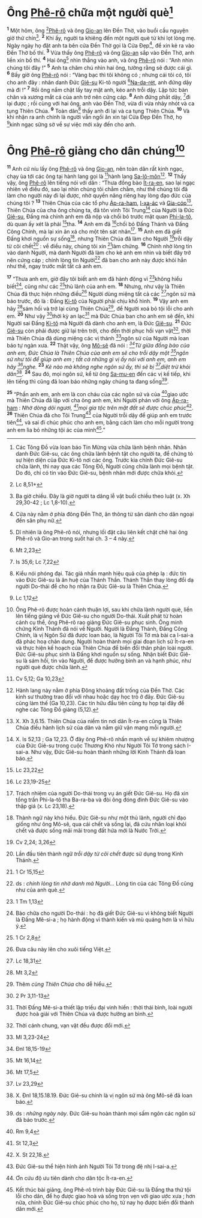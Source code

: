 # Ông [Phê-rô]() chữa một người què[^1-0454a1c4-5f9f-4452-a458-8c280eea7525]
<sup><b>1</b></sup> Một hôm, ông [^1@-0454a1c4-5f9f-4452-a458-8c280eea7525][Phê-rô]() và ông [Gio-an]() lên Đền Thờ, vào buổi cầu nguyện giờ thứ chín[^2-0454a1c4-5f9f-4452-a458-8c280eea7525]. <sup><b>2</b></sup> Khi ấy, người ta khiêng đến một người què từ khi lọt lòng mẹ. Ngày ngày họ đặt anh ta bên cửa Đền Thờ gọi là Cửa Đẹp[^3-0454a1c4-5f9f-4452-a458-8c280eea7525], để xin kẻ ra vào Đền Thờ bố thí. <sup><b>3</b></sup> Vừa thấy ông [Phê-rô]() và ông [Gio-an]() sắp vào Đền Thờ, anh liền xin bố thí. <sup><b>4</b></sup> Hai ông[^4-0454a1c4-5f9f-4452-a458-8c280eea7525] nhìn thẳng vào anh, và ông [Phê-rô]() nói : “Anh nhìn chúng tôi đây !” <sup><b>5</b></sup> Anh ta chăm chú nhìn hai ông, tưởng rằng sẽ được cái gì. <sup><b>6</b></sup> Bấy giờ ông [Phê-rô]() nói : “Vàng bạc thì tôi không có ; nhưng cái tôi có, tôi cho anh đây : nhân danh Đức [Giê-su]() Ki-tô người [^2@-0454a1c4-5f9f-4452-a458-8c280eea7525][Na-da-rét](), anh đứng dậy mà đi !” <sup><b>7</b></sup> Rồi ông nắm chặt lấy tay mặt anh, kéo anh trỗi dậy. Lập tức bàn chân và xương mắt cá của anh trở nên cứng cáp. <sup><b>8</b></sup> Anh đứng phắt dậy, [^3@-0454a1c4-5f9f-4452-a458-8c280eea7525]đi lại được ; rồi cùng với hai ông, anh vào Đền Thờ, vừa đi vừa nhảy nhót và ca tụng Thiên Chúa. <sup><b>9</b></sup> Toàn dân[^5-0454a1c4-5f9f-4452-a458-8c280eea7525] thấy anh đi lại và ca tụng Thiên Chúa. <sup><b>10</b></sup> Và khi nhận ra anh chính là người vẫn ngồi ăn xin tại Cửa Đẹp Đền Thờ, họ [^4@-0454a1c4-5f9f-4452-a458-8c280eea7525]kinh ngạc sững sờ về sự việc mới xảy đến cho anh.

# Ông [Phê-rô]() giảng cho dân chúng[^6-0454a1c4-5f9f-4452-a458-8c280eea7525]
<sup><b>11</b></sup> Anh cứ níu lấy ông [Phê-rô]() và ông [Gio-an](), nên toàn dân rất kinh ngạc, chạy ùa tới các ông tại hành lang gọi là [^5@-0454a1c4-5f9f-4452-a458-8c280eea7525]hành lang [Sa-lô-môn]()[^7-0454a1c4-5f9f-4452-a458-8c280eea7525]. <sup><b>12</b></sup> Thấy vậy, ông [Phê-rô]() lên tiếng nói với dân : “Thưa đồng bào [Ít-ra-en](), sao lại ngạc nhiên về điều đó, sao lại nhìn chúng tôi chằm chằm, như thể chúng tôi đã làm cho người này đi lại được, nhờ quyền năng riêng hay lòng đạo đức của chúng tôi ? <sup><b>13</b></sup> Thiên Chúa của các tổ phụ [Áp-ra-ham](), [I-xa-ác]() và [Gia-cóp]()[^8-0454a1c4-5f9f-4452-a458-8c280eea7525], Thiên Chúa của cha ông chúng ta, đã tôn vinh Tôi Trung[^9-0454a1c4-5f9f-4452-a458-8c280eea7525] của Người là Đức [Giê-su](), Đấng mà chính anh em đã nộp và chối bỏ trước mặt quan [Phi-la-tô](), dù quan ấy xét là phải [^6@-0454a1c4-5f9f-4452-a458-8c280eea7525]tha. <sup><b>14</b></sup> Anh em đã [^7@-0454a1c4-5f9f-4452-a458-8c280eea7525]chối bỏ Đấng Thánh và Đấng Công Chính, mà lại xin ân xá cho một tên sát nhân[^10-0454a1c4-5f9f-4452-a458-8c280eea7525]. <sup><b>15</b></sup> Anh em đã giết Đấng khơi nguồn sự sống[^11-0454a1c4-5f9f-4452-a458-8c280eea7525], nhưng Thiên Chúa đã làm cho Người [^8@-0454a1c4-5f9f-4452-a458-8c280eea7525]trỗi dậy từ cõi chết[^12-0454a1c4-5f9f-4452-a458-8c280eea7525] : về điều này, chúng tôi xin [^9@-0454a1c4-5f9f-4452-a458-8c280eea7525]làm chứng. <sup><b>16</b></sup> Chính nhờ lòng tin vào danh Người, mà danh Người đã làm cho kẻ anh em nhìn và biết đây trở nên cứng cáp ; chính lòng tin Người[^13-0454a1c4-5f9f-4452-a458-8c280eea7525] đã ban cho anh này được khỏi hẳn như thế, ngay trước mắt tất cả anh em.

<sup><b>17</b></sup> “Thưa anh em, giờ đây tôi biết anh em đã hành động vì [^10@-0454a1c4-5f9f-4452-a458-8c280eea7525]không hiểu biết[^14-0454a1c4-5f9f-4452-a458-8c280eea7525], cũng như các [^11@-0454a1c4-5f9f-4452-a458-8c280eea7525]thủ lãnh của anh em. <sup><b>18</b></sup> Nhưng, như vậy là Thiên Chúa đã thực hiện những điều[^15-0454a1c4-5f9f-4452-a458-8c280eea7525] Người dùng miệng tất cả các [^12@-0454a1c4-5f9f-4452-a458-8c280eea7525]ngôn sứ mà báo trước, đó là : Đấng [Ki-tô]() của Người phải chịu khổ hình. <sup><b>19</b></sup> Vậy anh em hãy [^13@-0454a1c4-5f9f-4452-a458-8c280eea7525]sám hối và trở lại cùng Thiên Chúa[^16-0454a1c4-5f9f-4452-a458-8c280eea7525], để Người xoá bỏ tội lỗi cho anh em. <sup><b>20</b></sup> Như vậy [^14@-0454a1c4-5f9f-4452-a458-8c280eea7525]thời kỳ an lạc[^17-0454a1c4-5f9f-4452-a458-8c280eea7525] mà Đức Chúa ban cho anh em sẽ đến, khi Người sai Đấng [Ki-tô]() mà Người đã dành cho anh em, là Đức [Giê-su](). <sup><b>21</b></sup> Đức [Giê-su]() còn phải được giữ lại trên trời, cho đến thời phục hồi vạn vật[^18-0454a1c4-5f9f-4452-a458-8c280eea7525], thời mà Thiên Chúa đã dùng miệng các vị thánh [^15@-0454a1c4-5f9f-4452-a458-8c280eea7525]ngôn sứ của Người mà loan báo tự ngàn xưa. <sup><b>22</b></sup> Thật vậy, ông [Mô-sê]() đã nói : *[^16@-0454a1c4-5f9f-4452-a458-8c280eea7525]Từ giữa đồng bào của anh em, Đức Chúa là Thiên Chúa của anh em sẽ cho trỗi dậy một [^17@-0454a1c4-5f9f-4452-a458-8c280eea7525]ngôn sứ như tôi để giúp anh em ; tất cả những gì vị ấy nói với anh em, anh em hãy [^18@-0454a1c4-5f9f-4452-a458-8c280eea7525]nghe.* <sup><b>23</b></sup> *Kẻ nào mà không nghe ngôn sứ ấy, thì sẽ bị [^19@-0454a1c4-5f9f-4452-a458-8c280eea7525]diệt trừ khỏi dân*[^19-0454a1c4-5f9f-4452-a458-8c280eea7525]. <sup><b>24</b></sup> Sau đó, mọi ngôn sứ, kể từ ông [Sa-mu-en]() đến các vị kế tiếp, khi lên tiếng thì cũng đã loan báo những ngày chúng ta đang sống[^20-0454a1c4-5f9f-4452-a458-8c280eea7525].

<sup><b>25</b></sup> “Phần anh em, anh em là con cháu của các ngôn sứ và của [^20@-0454a1c4-5f9f-4452-a458-8c280eea7525]giao ước mà Thiên Chúa đã lập với cha ông anh em, khi Người phán với ông [Áp-ra-ham]() : *Nhờ dòng dõi ngươi, [^21@-0454a1c4-5f9f-4452-a458-8c280eea7525]mọi gia tộc trên mặt đất sẽ được chúc phúc*[^21-0454a1c4-5f9f-4452-a458-8c280eea7525]. <sup><b>26</b></sup> Thiên Chúa đã cho Tôi Trung[^22-0454a1c4-5f9f-4452-a458-8c280eea7525] của Người trỗi dậy để giúp anh em trước tiên[^23-0454a1c4-5f9f-4452-a458-8c280eea7525], và sai đi chúc phúc cho anh em, bằng cách làm cho mỗi người trong anh em lìa bỏ những tội ác của mình[^24-0454a1c4-5f9f-4452-a458-8c280eea7525].”

[^1-0454a1c4-5f9f-4452-a458-8c280eea7525]: Các Tông Đồ vừa loan báo Tin Mừng vừa chữa lành bệnh nhân. Nhân danh Đức Giê-su, các ông chữa lành bệnh tật cho người ta, để chứng tỏ sự hiện diện của Đức Ki-tô nơi các ông. Trước kia chính Đức Giê-su chữa lành, thì nay qua các Tông Đồ, Người cũng chữa lành mọi bệnh tật. Do đó, chỉ có tin vào Đức Giê-su, bệnh nhân mới được chữa khỏi.
[^2-0454a1c4-5f9f-4452-a458-8c280eea7525]: Ba giờ chiều. Đây là giờ người ta dâng lễ vật buổi chiều theo luật (x. Xh 29,30-42 ; Lc 1,8-10).
[^3-0454a1c4-5f9f-4452-a458-8c280eea7525]: Cửa này nằm ở phía đông Đền Thờ, ăn thông từ sân dành cho dân ngoại đến sân phụ nữ.
[^4-0454a1c4-5f9f-4452-a458-8c280eea7525]: Dĩ nhiên là ông Phê-rô nói, nhưng lối đặt câu liên kết chặt chẽ hai ông Phê-rô và Gio-an trong suốt hai ch. 3 – 4 này.
[^5-0454a1c4-5f9f-4452-a458-8c280eea7525]: Kiểu nói phóng đại. Tác giả nhấn mạnh hiệu quả của phép lạ : đức tin vào Đức Giê-su là ân huệ của Thánh Thần. Thánh Thần thay lòng đổi dạ người Do-thái để cho họ nhận ra Đức Giê-su là Thiên Chúa.
[^6-0454a1c4-5f9f-4452-a458-8c280eea7525]: Ông Phê-rô được hoàn cảnh thuận lợi, sau khi chữa lành người què, liền lên tiếng giảng về Đức Giê-su cho người Do-thái. Xuất phát từ hoàn cảnh cụ thể, ông Phê-rô rao giảng Đức Giê-su phục sinh. Ông minh chứng Kinh Thánh đã nói về Người. Người là Đấng Thánh, Đấng Công Chính, là vị Ngôn Sứ đã được loan báo, là Người Tôi Tớ mà bài ca I-sai-a đã phác hoạ chân dung. Người hoàn thành mọi giai đoạn lịch sử Ít-ra-en và thực hiện kế hoạch của Thiên Chúa để biến đổi thân phận loài người. Đức Giê-su phục sinh là Đấng khơi nguồn sự sống. Nhận biết Đức Giê-su là sám hối, tin vào Người, để được hưởng bình an và hạnh phúc, như người què được chữa lành.
[^7-0454a1c4-5f9f-4452-a458-8c280eea7525]: Hành lang này nằm ở phía Đông khoảng đất trống của Đền Thờ. Các kinh sư thường trao đổi với nhau hoặc dạy học trò ở đây. Đức Giê-su cũng làm thế (Ga 10,23). Các tín hữu đầu tiên cũng tụ họp tại đây để nghe các Tông Đồ giảng (5,12).
[^8-0454a1c4-5f9f-4452-a458-8c280eea7525]: X. Xh 3,6.15. Thiên Chúa của niềm tin nơi dân Ít-ra-en cũng là Thiên Chúa điều hành lịch sử của dân và nắm giữ vận mạng mỗi người.
[^9-0454a1c4-5f9f-4452-a458-8c280eea7525]: X. Is 52,13 ; Ga 12,23. Ở đây ông Phê-rô nhấn mạnh về sự khiêm nhượng của Đức Giê-su trong cuộc Thương Khó như Người Tôi Tớ trong sách I-sai-a. Như vậy, Đức Giê-su hoàn thành những lời Kinh Thánh đã loan báo.
[^10-0454a1c4-5f9f-4452-a458-8c280eea7525]: Trách nhiệm của người Do-thái trong vụ án giết Đức Giê-su. Họ đã xin tổng trấn Phi-la-tô tha Ba-ra-ba và đòi ông đóng đinh Đức Giê-su vào thập giá (x. Lc 23,18).
[^11-0454a1c4-5f9f-4452-a458-8c280eea7525]: Thành ngữ này khó hiểu. Đức Giê-su như một thủ lãnh, người chỉ đạo giống như ông Mô-sê, qua cái chết và sống lại, đã cứu nhân loại khỏi chết và được sống mãi mãi trong đất hứa mới là Nước Trời.
[^12-0454a1c4-5f9f-4452-a458-8c280eea7525]: Lần đầu tiên thành ngữ *trỗi dậy từ cõi chết* được sử dụng trong Kinh Thánh.
[^13-0454a1c4-5f9f-4452-a458-8c280eea7525]: ds : *chính lòng tin nhờ danh mà Người...* Lòng tin của các Tông Đồ cũng như của anh què.
[^14-0454a1c4-5f9f-4452-a458-8c280eea7525]: Bào chữa cho người Do-thái : họ đã giết Đức Giê-su vì không biết Người là Đấng Mê-si-a ; họ hành động vì thành kiến và mù quáng hơn là vì hữu ý.
[^15-0454a1c4-5f9f-4452-a458-8c280eea7525]: Đưa câu này lên cho xuôi tiếng Việt.
[^16-0454a1c4-5f9f-4452-a458-8c280eea7525]: Thêm *cùng Thiên Chúa* cho dễ hiểu.
[^17-0454a1c4-5f9f-4452-a458-8c280eea7525]: Thời Đấng Mê-si-a thiết lập triều đại vinh hiển : thời thái bình, loài người được hoà giải với Thiên Chúa và được hưởng an bình.
[^18-0454a1c4-5f9f-4452-a458-8c280eea7525]: Thời cánh chung, vạn vật đều được đổi mới.
[^19-0454a1c4-5f9f-4452-a458-8c280eea7525]: X. Đnl 18,15.18.19. Đức Giê-su chính là vị ngôn sứ mà ông Mô-sê đã loan báo.
[^20-0454a1c4-5f9f-4452-a458-8c280eea7525]: ds : *những ngày này*. Đức Giê-su hoàn thành mọi sấm ngôn các ngôn sứ đã báo trước.
[^21-0454a1c4-5f9f-4452-a458-8c280eea7525]: X. St 22,18.
[^22-0454a1c4-5f9f-4452-a458-8c280eea7525]: Đức Giê-su thể hiện hình ảnh Người Tôi Tớ trong đệ nhị I-sai-a.
[^23-0454a1c4-5f9f-4452-a458-8c280eea7525]: Ơn cứu độ ưu tiên dành cho dân tộc Ít-ra-en.
[^24-0454a1c4-5f9f-4452-a458-8c280eea7525]: Kết thúc bài giảng, ông Phê-rô trình bày Đức Giê-su là Đấng tha thứ tội lỗi cho dân, để họ được giao hoà và sống trọn vẹn với giao ước xưa ; hơn nữa, chính Đức Giê-su chúc phúc cho họ, từ nay họ được biến đổi thành dân mới.
[^1@-0454a1c4-5f9f-4452-a458-8c280eea7525]: Lc 8,51+
[^2@-0454a1c4-5f9f-4452-a458-8c280eea7525]: Mt 2,23
[^3@-0454a1c4-5f9f-4452-a458-8c280eea7525]: Is 35,6; Lc 7,22
[^4@-0454a1c4-5f9f-4452-a458-8c280eea7525]: Lc 1,12
[^5@-0454a1c4-5f9f-4452-a458-8c280eea7525]: Cv 5,12; Ga 10,23
[^6@-0454a1c4-5f9f-4452-a458-8c280eea7525]: Lc 23,22
[^7@-0454a1c4-5f9f-4452-a458-8c280eea7525]: Lc 23,19-25
[^8@-0454a1c4-5f9f-4452-a458-8c280eea7525]: Cv 2,24; 3,26
[^9@-0454a1c4-5f9f-4452-a458-8c280eea7525]: 1 Cr 15,15
[^10@-0454a1c4-5f9f-4452-a458-8c280eea7525]: 1 Tm 1,13
[^11@-0454a1c4-5f9f-4452-a458-8c280eea7525]: 1 Cr 2,8
[^12@-0454a1c4-5f9f-4452-a458-8c280eea7525]: Lc 18,31
[^13@-0454a1c4-5f9f-4452-a458-8c280eea7525]: Mt 3,2
[^14@-0454a1c4-5f9f-4452-a458-8c280eea7525]: 2 Pr 3,11-13
[^15@-0454a1c4-5f9f-4452-a458-8c280eea7525]: Ml 3,23-24
[^16@-0454a1c4-5f9f-4452-a458-8c280eea7525]: Đnl 18,15-19
[^17@-0454a1c4-5f9f-4452-a458-8c280eea7525]: Mt 16,14
[^18@-0454a1c4-5f9f-4452-a458-8c280eea7525]: Mt 17,5
[^19@-0454a1c4-5f9f-4452-a458-8c280eea7525]: Lv 23,29
[^20@-0454a1c4-5f9f-4452-a458-8c280eea7525]: Rm 9,4
[^21@-0454a1c4-5f9f-4452-a458-8c280eea7525]: St 12,3